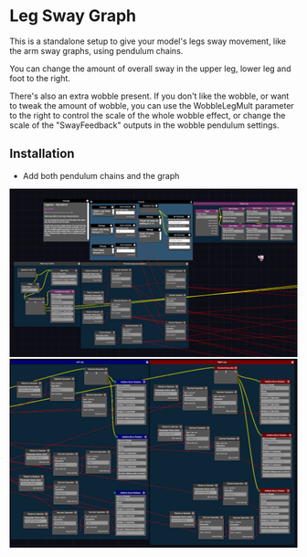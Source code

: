 # Leg Sway Graph
This is a standalone setup to give your model's legs sway movement, like the arm sway graphs, using pendulum chains.

You can change the amount of overall sway in the upper leg, lower leg and foot to the right.

There's also an extra wobble present. If you don't like the wobble, or want to tweak the amount of wobble, you can use the WobbleLegMult parameter to the right to control the scale of the whole wobble effect, or change the scale of the "SwayFeedback" outputs in the wobble pendulum settings.

## Installation
- Add both pendulum chains and the graph

![example image](legsway-1.png "first half of legsway graph")
![example image](legsway-2.png "second half of legsway graph")